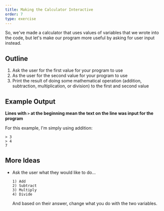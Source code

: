 ```yaml
---
title: Making the Calculator Interactive
order: 7
type: exercise
---
```


So, we've made a calculator that uses values of variables that we wrote into the code, but let's make our program more useful by asking for user input instead.

## Outline

1. Ask the user for the first value for your program to use
2. As the user for the second value for your program to use
3. Print the result of doing some mathematical operation (addition, subtraction, multiplication, or division) to the first and second value

## Example Output

**Lines with `>` at the beginning mean the text on the line was input for the program**

For this example, I'm simply using addition:

```rawtext
> 3
> 4
7
```

## More Ideas

- Ask the user what they would like to do...

    ```rawtext
    1) Add
    2) Subtract
    3) Multiply
    4) Divide
    ```

    And based on their answer, change what you do with the two variables.
